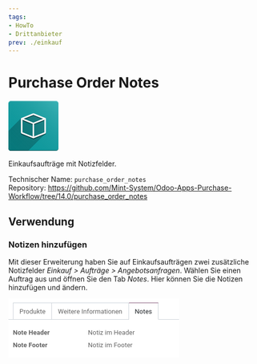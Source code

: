 ```yaml
---
tags:
- HowTo
- Drittanbieter
prev: ./einkauf
---
```

# Purchase Order Notes
![icon_oms_box](assets/icon_oms_box.png)

 Einkaufsaufträge mit Notizfelder.

Technischer Name: `purchase_order_notes`\
Repository: <https://github.com/Mint-System/Odoo-Apps-Purchase-Workflow/tree/14.0/purchase_order_notes>

## Verwendung

### Notizen hinzufügen

Mit dieser Erweiterung haben Sie auf Einkaufsaufträgen zwei zusätzliche Notizfelder *Einkauf > Aufträge > Angebotsanfragen*. Wählen Sie einen Auftrag aus und öffnen Sie den Tab *Notes*. Hier können Sie die Notizen hinzufügen und ändern.

![](assets/Purchase%20Order%20Notes.png)